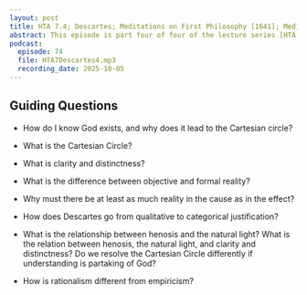 ```yaml
---
layout: post
title: HTA 7.4; Descartes; Meditations on First Philosophy [1641]; Meditations 1-3; Third Meditation; Part Two
abstract: This episode is part four of four of the lecture series [HTA 7] on René Descartes's Meditations on First Philosophy, Meditations 1-3, as well as part two of two on the Third Meditation.
podcast:
  episode: 74
  file: HTA7Descartes4.mp3
  recording_date: 2025-10-05
---
```


## Guiding Questions

* How do I know God exists, and why does it lead to the Cartesian circle?

* What is the Cartesian Circle?

* What is clarity and distinctness?

* What is the difference between objective and formal reality?

* Why must there be at least as much reality in the cause as in the effect?

* How does Descartes go from qualitative to categorical justification?

* What is the relationship between henosis and the natural light? What is the
relation between henosis, the natural light, and clarity and distinctness? Do we
resolve the Cartesian Circle differently if understanding is partaking of God?

* How is rationalism different from empiricism?
